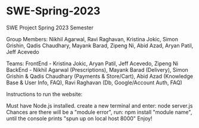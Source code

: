 # SWE-Spring-2023
SWE Project 
Spring 2023 Semester

Group Members: Nikhil Agarwal, Ravi Raghavan, Kristina Jokic, Simon Grishin, Qadis Chaudhary, Mayank Barad, Zipeng Ni, Abid Azad, Aryan Patil, Jeff Acevedo

Teams:
FrontEnd - Kristina Jokic, Aryan Patil, Jeff Acevedo, Zipeng Ni
BackEnd - Nikhil Agarwal (Prescriptions), Mayank Barad (Delivery), Simon Grishin & Qadis Chaudhary (Payments & Store/Cart),
          Abid Azad (Knowledge Base & User Info, FAQ), Ravi Raghavan (Db, Google/Account Auth, FAQ)

Instructions to run the website:

Must have Node.js installed.
create a new terminal and enter: node server.js 
Chances are there will be a "module error", run: npm install "module name", until the console prints "spun up on local host 8000"
Enjoy!
